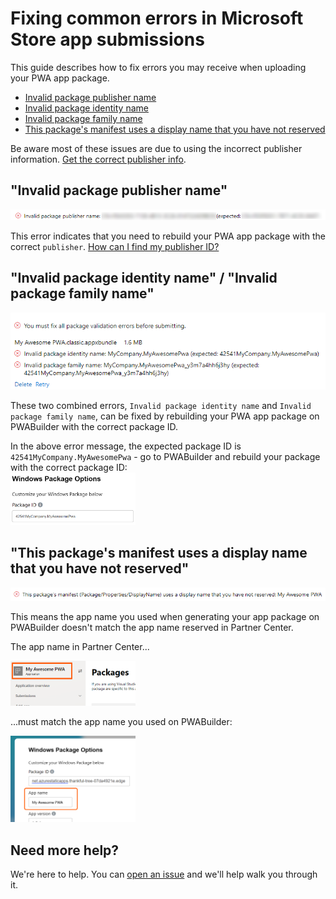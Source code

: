 # Fixing common errors in Microsoft Store app submissions

This guide describes how to fix errors you may receive when uploading your PWA app package.

- [Invalid package publisher name](#invalid-package-publisher-name)
- [Invalid package identity name](#invalid-package-identity-name--invalid-package-family-name)
- [Invalid package family name](#invalid-package-identity-name--invalid-package-family-name)
- [This package's manifest uses a display name that you have not reserved](#this-packages-manifest-uses-a-display-name-that-you-have-not-reserved)

Be aware most of these issues are due to using the incorrect publisher information. [Get the correct publisher info](/find-publisher.md).

## "Invalid package publisher name"

<img src="/images/invalid-publisher-id.png" />

This error indicates that you need to rebuild your PWA app package with the correct `publisher`. [How can I find my publisher ID?](/find-publisher.md)

## "Invalid package identity name" / "Invalid package family name"

<img src="/images/invalid-package-id.png" />

These two combined errors, `Invalid package identity name` and `Invalid package family name`, can be fixed by rebuilding your PWA app package on PWABuilder with the correct package ID.

 In the above error message, the expected package ID is `42541MyCompany.MyAwesomePwa` - go to PWABuilder and rebuild your package with the correct package ID: <br> <img src="/images/updated-package-id.png" width="200px" />

## "This package's manifest uses a display name that you have not reserved"

<img src="/images/not-reserved.png" />

This means the app name you used when generating your app package on PWABuilder doesn't match the app name reserved in Partner Center.

The app name in Partner Center...

<img src="/images/app-name.png" width="200px" />

...must match the app name you used on PWABuilder:

<img src="/images/app-name-pwabuilder.png" width="200px" />

## Need more help?

We're here to help. You can [open an issue](https://github.com/pwa-builder/pwabuilder/issues) and we'll help walk you through it.